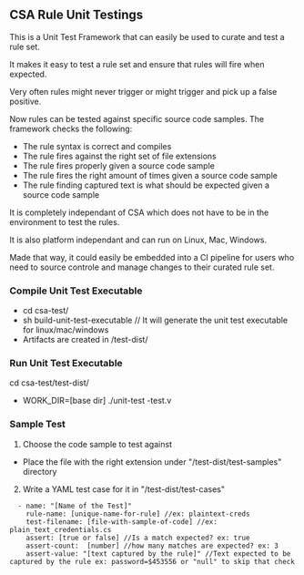 ## CSA Rule Unit Testings ##

This is a Unit Test Framework that can easily be used to curate and test a rule set.

It makes it easy to test a rule set and ensure that rules will fire when expected. 

Very often rules might never trigger or might trigger and pick up a false positive.

Now rules can be tested against specific source code samples. The framework checks the following:
- The rule syntax is correct and compiles
- The rule fires against the right set of file extensions
- The rule fires properly given a source code sample
- The rule fires the right amount of times given a source code sample
- The rule finding captured text is what should be expected given a source code sample

It is completely independant of CSA which does not have to be in the environment to test the rules. 

It is also platform independant and can run on Linux, Mac, Windows.

Made that way, it could easily be embedded into a CI pipeline for users who need to source controle and manage changes to their curated rule set.

### Compile Unit Test Executable ###
- cd csa-test/ 
- sh build-unit-test-executable // It will generate the unit test executable for linux/mac/windows
- Artifacts are created in /test-dist/

### Run Unit Test Executable ###
cd csa-test/test-dist/
- WORK_DIR=[base dir] ./unit-test -test.v

### Sample Test ###

1. Choose the code sample to test against
- Place the file with the right extension under "/test-dist/test-samples" directory
2. Write a YAML test case for it in "/test-dist/test-cases"
```
  - name: "[Name of the Test]"
    rule-name: [unique-name-for-rule] //ex: plaintext-creds
    test-filename: [file-with-sample-of-code] //ex: plain_text_credentials.cs
    assert: [true or false] //Is a match expected? ex: true
    assert-count:  [number] //how many matches are expected? ex: 3
    assert-value: "[text captured by the rule]" //Text expected to be captured by the rule ex: password=$453556 or "null" to skip that check
```